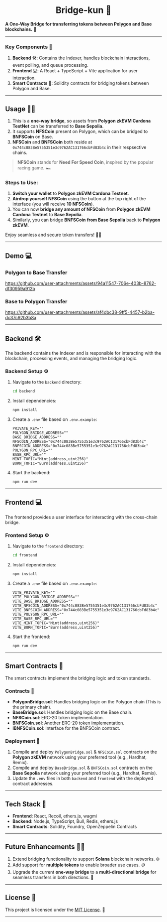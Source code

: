 # <h1 align="center"> Bridge-kun 🌉 </h1>

**A One-Way Bridge for transferring tokens between Polygon and Base blockchains.** 🚀

---

### Key Components 🧩

1. **Backend** 🛠️: Contains the Indexer, handles blockchain interactions, event polling, and queue processing.  
2. **Frontend** 💻: A React + TypeScript + Vite application for user interaction.  
3. **Smart Contracts** 🔗: Solidity contracts for bridging tokens between Polygon and Base.  

---

## Usage 🧑‍💻

1. This is a **one-way bridge**, so assets from **Polygon zkEVM Cardona TestNet** can be transferred to **Base Sepolia**.  
2. It supports **NFSCoin** present on Polygon, which can be bridged to **BNFSCoin** on Base.
3. **NFSCoin** and **BNFSCoin** both reside at `0x744c083Be5755351e3c9762AC131766cbFd83b4c` in their respsective chains.
> **NFSCoin** stands for **Need For Speed Coin**, inspired by the popular racing game. 🏎️  

### Steps to Use:

1. **Switch your wallet** to **Polygon zkEVM Cardona Testnet**.  
2. **Airdrop yourself NFSCoin** using the button at the top right of the interface (you will receive **10 NFSCoin**).  
3. You can now **bridge any amount of NFSCoin** from **Polygon zkEVM Cardona Testnet** to **Base Sepolia**.  
4. Similarly, you can bridge **BNFSCoin** **from Base Sepolia** back to **Polygon zkEVM**.  

Enjoy seamless and secure token transfers! 🌉✨

---

## Demo 💻

### Polygon to Base Transfer
   https://github.com/user-attachments/assets/94a11547-706e-403b-8762-df30959a912b

### Base to Polygon Transfer
   https://github.com/user-attachments/assets/af4dbc38-9ff5-4457-b2ba-dc37c92b3b8a

---

## Backend 🛠️

The backend contains the Indexer and is responsible for interacting with the blockchain, processing events, and managing the bridging logic.

### Backend Setup ⚙️

1. Navigate to the `backend` directory:
   ```sh
   cd backend
   ```
2. Install dependencies:
   ```sh
   npm install
   ```
3. Create a `.env` file based on `.env.example`:
   ```env
   PRIVATE_KEY=""
   POLYGON_BRIDGE_ADDRESS=""
   BASE_BRIDGE_ADDRESS=""
   NFSCOIN_ADDRESS="0x744c083Be5755351e3c9762AC131766cbFd83b4c"
   BNFSCOIN_ADDRESS="0x744c083Be5755351e3c9762AC131766cbFd83b4c"
   POLYGON_RPC_URL=""
   BASE_RPC_URL=""
   MINT_TOPIC="Mint(address,uint256)"
   BURN_TOPIC="Burn(address,uint256)"
   ```
4. Start the backend:
   ```sh
   npm run dev
   ```

---

## Frontend 💻

The frontend provides a user interface for interacting with the cross-chain bridge.

### Frontend Setup ⚙️

1. Navigate to the `frontend` directory:
   ```sh
   cd frontend
   ```
2. Install dependencies:
   ```sh
   npm install
   ```
3. Create a `.env` file based on `.env.example`:
   ```env
   VITE_PRIVATE_KEY=""
   VITE_POLYGON_BRIDGE_ADDRESS=""
   VITE_BASE_BRIDGE_ADDRESS=""
   VITE_NFSCOIN_ADDRESS="0x744c083Be5755351e3c9762AC131766cbFd83b4c"
   VITE_BNFSCOIN_ADDRESS="0x744c083Be5755351e3c9762AC131766cbFd83b4c"
   VITE_POLYGON_RPC_URL=""
   VITE_BASE_RPC_URL=""
   VITE_MINT_TOPIC="Mint(address,uint256)"
   VITE_BURN_TOPIC="Burn(address,uint256)"
   ```
4. Start the frontend:
   ```sh
   npm run dev
   ```

---

## Smart Contracts 🔗

The smart contracts implement the bridging logic and token standards.

### Contracts 📜

- **PolygonBridge.sol**: Handles bridging logic on the Polygon chain (This is the primary chain).  
- **BaseBridge.sol**: Handles bridging logic on the Base chain.  
- **NFSCoin.sol**: ERC-20 token implementation.
- **BNFSCoin.sol**: Another ERC-20 token implementation.  
- **IBNFSCoin.sol**: Interface for the BNFSCoin contract.  

### Deployment 🚀

1. Compile and deploy `PolygonBridge.sol` & `NFSCoin.sol` contracts on the **Polygon zkEVM** network using your preferred tool (e.g., Hardhat, Remix).  
2. Compile and deploy `BaseBridge.sol` & `BNFSCoin.sol` contracts on the **Base Sepolia** network using your preferred tool (e.g., Hardhat, Remix).  
3. Update the `.env` files in both `backend` and `frontend` with the deployed contract addresses.  

---

## Tech Stack 🧰

- **Frontend**: React, Recoil, ethers.js, wagmi  
- **Backend**: Node.js, TypeScript, Bull, Redis, ethers.js  
- **Smart Contracts**: Solidity, Foundry, OpenZeppelin Contracts  

---

## Future Enhancements 🚀✨

1. Extend bridging functionality to support **Solana** blockchain networks. 🌐  
2. Add support for **multiple tokens** to enable broader use cases. 🪙  
3. Upgrade the current **one-way bridge** to a **multi-directional bridge** for seamless transfers in both directions. 🔄  

---

## License 📜

This project is licensed under the [MIT License](LICENSE). 📝

---

